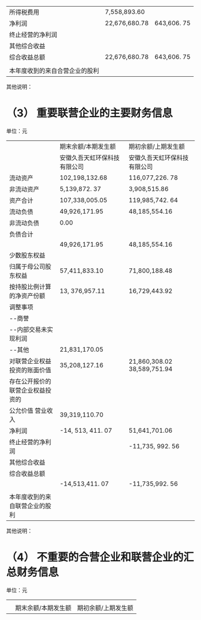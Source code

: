 <html><body><table><tr><td>所得税费用</td><td>7,558,893.60</td><td></td></tr><tr><td>净利润</td><td>22,676,680.78</td><td>643,606. 75</td></tr><tr><td>终止经营的净利润</td><td></td><td></td></tr><tr><td>其他综合收益</td><td></td><td></td></tr><tr><td>综合收益总额</td><td>22,676,680.78</td><td>643,606. 75</td></tr><tr><td></td><td></td><td></td></tr><tr><td>本年度收到的来自合营企业的股利</td><td></td><td></td></tr></table></body></html>

其他说明：  

# （3） 重要联营企业的主要财务信息  

单位：元  


<html><body><table><tr><td rowspan="2"></td><td>期末余额/本期发生额</td><td>期初余额/上期发生额</td></tr><tr><td>安徽久吾天虹环保科技有限公司</td><td>安徽久吾天虹环保科技有限公司</td></tr><tr><td>流动资产</td><td>102,198,132.68</td><td>116,077,226. 78</td></tr><tr><td>非流动资产</td><td>5,139,872. 37</td><td>3,908,515.86</td></tr><tr><td>资产合计</td><td>107,338,005.05</td><td>119,985,742. 64</td></tr><tr><td>流动负债</td><td>49,926,171.95</td><td>48,185,554.16</td></tr><tr><td>非流动负债</td><td>0.00</td><td></td></tr><tr><td>负债合计</td><td></td><td></td></tr><tr><td></td><td>49,926,171.95</td><td>48,185,554.16</td></tr><tr><td>少数股东权益</td><td></td><td></td></tr><tr><td>归属于母公司股东权益</td><td>57,411,833.10</td><td>71,800,188.48</td></tr><tr><td>按持股比例计算的净资产份额</td><td>13, 376,957.11</td><td>16,729,443.92</td></tr><tr><td>调整事项</td><td></td><td></td></tr><tr><td>--商誉</td><td></td><td></td></tr><tr><td>--内部交易未实现利润</td><td></td><td></td></tr><tr><td>--其他</td><td>21,831,170.05</td><td></td></tr><tr><td>对联营企业权益投资的账面价值</td><td>35,208,127.16</td><td>21,860,308.02 38,589,751.94</td></tr><tr><td>存在公开报价的联营企业权益投资的</td><td></td><td></td></tr><tr><td>公允价值 营业收入</td><td>39,319,110.70</td><td></td></tr><tr><td>净利润</td><td>-14, 513, 411. 07</td><td>51,641,701.06</td></tr><tr><td>终止经营的净利润</td><td></td><td>-11,735, 992. 56</td></tr><tr><td>其他综合收益</td><td></td><td></td></tr><tr><td>综合收益总额</td><td></td><td></td></tr><tr><td></td><td>-14,513,411. 07</td><td>-11,735,992. 56</td></tr><tr><td></td><td></td><td></td></tr><tr><td>本年度收到的来自联营企业的股利</td><td></td><td></td></tr></table></body></html>

其他说明：  

# （4） 不重要的合营企业和联营企业的汇总财务信息  

单位：元  


<html><body><table><tr><td></td><td></td><td></td></tr><tr><td></td><td>期末余额/本期发生额</td><td>期初余额/上期发生额</td></tr></table></body></html>  